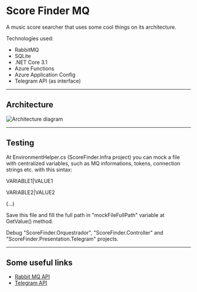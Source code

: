 # Score Finder MQ
A music score searcher that uses some cool things on its architecture.

Technologies used:

* RabbitMQ
* SQLite
* .NET Core 3.1
* Azure Functions
* Azure Application Config
* Telegram API (as interface)
---

## Architecture

![Architecture diagram](/Images/Diagram.png)

---
## Testing

At EnvironmentHelper.cs (ScoreFinder.Infra project) you can mock a file with centralized variables, such as MQ informations, tokens, connection strings etc. with this sintax:

VARIABLE1|VALUE1

VARIABLE2|VALUE2

(...)

Save this file and fill the full path in "mockFileFullPath" variable at GetValue() method.

Debug "ScoreFinder.Orquestrador", "ScoreFinder.Controller" and "ScoreFinder.Presentation.Telegram" projects.

---
## Some useful links
* [Rabbit MQ API](https://www.rabbitmq.com/dotnet-api-guide.html)
* [Telegram API](https://github.com/TelegramBots/Telegram.Bot)
